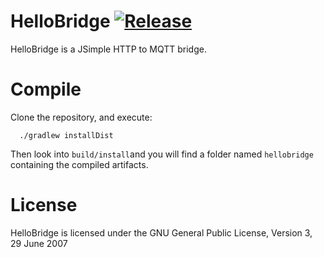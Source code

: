 HelloBridge  [![Release](https://jitpack.io/v/adrianromero/hellobridge.svg)](https://jitpack.io/#adrianromero/hellobridge)
===========

HelloBridge is a JSimple HTTP to MQTT bridge.

Compile
=======

Clone the repository, and execute:

```
  ./gradlew installDist
```

Then look into `build/install`and you will find a folder named `hellobridge` containing the compiled artifacts.

License
=======

HelloBridge is licensed under the GNU General Public License, Version 3, 29 June 2007
